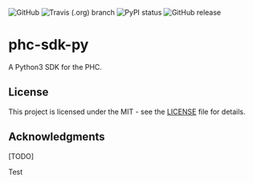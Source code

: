 ![GitHub](https://img.shields.io/github/license/lifeomic/phc-sdk-py.svg?style=for-the-badge)
![Travis (.org) branch](https://img.shields.io/travis/lifeomic/phc-sdk-py/master.svg?style=for-the-badge)
![PyPI status](https://img.shields.io/pypi/status/phc-sdk-py.svg?style=for-the-badge)
![GitHub release](https://img.shields.io/github/release/lifeomic/phc-sdk-py.svg?style=for-the-badge)

# phc-sdk-py

A Python3 SDK for the PHC.

## License

This project is licensed under the MIT - see the [LICENSE](LICENSE.txt) file for details.

## Acknowledgments

[TODO]

Test